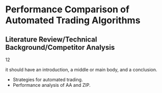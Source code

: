 # Performance Comparison of Automated Trading Algorithms

## Literature Review/Technical Background/Competitor Analysis

12

it should have an introduction, a middle or main body, and a conclusion.



- Strategies for automated trading.
- Performance analysis of AA and ZIP.

